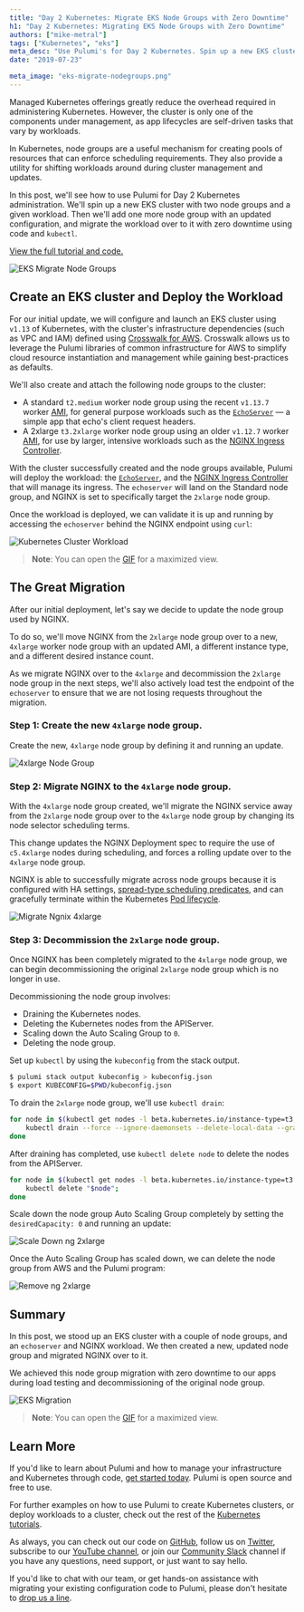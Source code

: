 ```yaml
---
title: "Day 2 Kubernetes: Migrate EKS Node Groups with Zero Downtime"
h1: "Day 2 Kubernetes: Migrating EKS Node Groups with Zero Downtime"
authors: ["mike-metral"]
tags: ["Kubernetes", "eks"]
meta_desc: "Use Pulumi's for Day 2 Kubernetes. Spin up a new EKS cluster, add one more node groups, and migrate the workloads with zero downtime using code and kubectl."
date: "2019-07-23"

meta_image: "eks-migrate-nodegroups.png"
---
```


Managed Kubernetes offerings greatly reduce the overhead required in
administering Kubernetes. However, the cluster is only one of the
components under management, as app lifecycles are self-driven tasks
that vary by workloads.

In Kubernetes, node groups are a useful mechanism for creating pools of resources that can enforce
scheduling requirements. They also provide a utility for shifting
workloads around during cluster management and updates.

In this post, we'll see how to use Pulumi for Day 2 Kubernetes administration.
We'll spin up a new EKS cluster with two node groups and a given workload.
Then we'll add one more node group with an updated configuration, and migrate the workload
over to it with zero downtime using code and `kubectl`.

<!--more-->

[View the full tutorial and code.][eks-nodegroup-tutorial]

![EKS Migrate Node Groups](eks-migrate-nodegroups.png)

## Create an EKS cluster and Deploy the Workload

For our initial update, we will configure and launch an EKS cluster using
`v1.13` of Kubernetes, with the cluster's infrastructure dependencies
(such as VPC and IAM) defined using [Crosswalk for AWS][crosswalk-aws].
Crosswalk allows us to leverage the Pulumi libraries of common infrastructure
for AWS to simplify cloud resource instantiation and management while gaining
best-practices as defaults.

We'll also create and attach the following node groups to the cluster:

* A standard `t2.medium` worker node group using the recent `v1.13.7` worker [AMI][eks-amis], for general purpose workloads such as the [`EchoServer`][echoserver] &mdash; a simple app that echo's client request headers.
* A 2xlarge `t3.2xlarge` worker node group using an older `v1.12.7` worker [AMI][eks-amis], for use by larger, intensive workloads such as the [NGINX Ingress Controller][ingress-nginx].

With the cluster successfully created and the node groups available, Pulumi
will deploy the workload: the [`EchoServer`][echoserver], and the [NGINX Ingress Controller][ingress-nginx] that will manage its ingress.
The `echoserver` will land on the Standard node group, and NGINX is set
to specifically target the `2xlarge` node group.

Once the workload is deployed, we can validate it is up and running by accessing
the `echoserver` behind the NGINX endpoint using `curl`:

![Kubernetes Cluster Workload](https://www.pulumi.com/uploads/content/blog/day-2-kubernetes-migrating-eks-nodegroups-with-zero-downtime/k8s-cluster-workload.gif)

> **Note**: You can open the <a href="https://www.pulumi.com/uploads/content/blog/day-2-kubernetes-migrating-eks-nodegroups-with-zero-downtime/k8s-cluster-workload.gif" target="_blank">GIF</a> for a maximized view.

## The Great Migration

After our initial deployment, let's say we decide to update the node group used by NGINX.

To do so, we'll move NGINX from the `2xlarge` node group over to a new, `4xlarge` worker
node group with an updated AMI, a different instance type, and a different desired instance count.

As we migrate NGINX over to the `4xlarge` and decommission the `2xlarge` node
group in the next steps, we'll also actively load test the endpoint of the
`echoserver` to ensure that we are not losing requests throughout the migration.

### Step 1: Create the new `4xlarge` node group.

Create the new, `4xlarge` node group by defining it and running an update.

![4xlarge Node Group](new-4xlarge.png)

### Step 2: Migrate NGINX to the `4xlarge` node group.

With the `4xlarge` node group created, we'll migrate the NGINX service away
from the `2xlarge` node group over to the `4xlarge` node group by changing
its node selector scheduling terms.

This change updates the NGINX Deployment spec to require the use of
`c5.4xlarge` nodes during scheduling, and forces a rolling update over to the
`4xlarge` node group.

NGINX is able to successfully migrate across node groups because it is
configured with HA settings, [spread-type scheduling predicates][tutorial-ha-refs],
and can gracefully terminate within the Kubernetes [Pod lifecycle][pod-lifecycle].

![Migrate Ngnix 4xlarge](migrate-nginx-4xlarge.png)

### Step 3: Decommission the `2xlarge` node group.

Once NGINX has been completely migrated to the `4xlarge` node group, we can
begin decommissioning the original `2xlarge` node group which is no longer in use.

Decommissioning the node group involves:

* Draining the Kubernetes nodes.
* Deleting the Kubernetes nodes from the APIServer.
* Scaling down the Auto Scaling Group to `0`.
* Deleting the node group.

Set up `kubectl` by using the `kubeconfig` from the stack output.

```bash
$ pulumi stack output kubeconfig > kubeconfig.json
$ export KUBECONFIG=$PWD/kubeconfig.json
```

To drain the `2xlarge` node group, we'll use `kubectl drain`:

```bash
for node in $(kubectl get nodes -l beta.kubernetes.io/instance-type=t3.2xlarge -o=name); do
    kubectl drain --force --ignore-daemonsets --delete-local-data --grace-period=10 "$node";
done
```

After draining has completed, use `kubectl delete node` to delete the nodes from the APIServer.

```bash
for node in $(kubectl get nodes -l beta.kubernetes.io/instance-type=t3.2xlarge -o=name); do
    kubectl delete "$node";
done
```

Scale down the node group Auto Scaling Group completely by setting
the `desiredCapacity: 0` and running an update:

![Scale Down ng 2xlarge](scale-down-ng-2xlarge.png)

Once the Auto Scaling Group has scaled down, we can delete the node group from
AWS and the Pulumi program:

![Remove ng 2xlarge](remove-ng-2xlarge.png)

## Summary

In this post, we stood up an EKS cluster with a couple of node groups, and an
`echoserver` and NGINX workload. We then created a new, updated node group and
migrated NGINX over to it.

We achieved this node group migration with zero downtime to our apps during
load testing and decommissioning of the original node group.

![EKS Migration](https://www.pulumi.com/uploads/content/blog/day-2-kubernetes-migrating-eks-nodegroups-with-zero-downtime/eks-migration.gif)

> **Note**: You can open the <a href="https://www.pulumi.com/uploads/content/blog/day-2-kubernetes-migrating-eks-nodegroups-with-zero-downtime/eks-migration.gif" target="_blank">GIF</a> for a maximized view.

## Learn More

If you'd like to learn about Pulumi and how to manage your
infrastructure and Kubernetes through code, [get started today](/docs/get-started/). Pulumi is open source and free to
use.

For further examples on how to use Pulumi to create Kubernetes
clusters, or deploy workloads to a cluster, check out the rest of the
[Kubernetes tutorials](/registry/packages/kubernetes/how-to-guides/).

As always, you can check out our code on
[GitHub](https://github.com/pulumi), follow us on
[Twitter](https://twitter.com/pulumicorp), subscribe to our [YouTube
channel](https://www.youtube.com/channel/UC2Dhyn4Ev52YSbcpfnfP0Mw), or
join our [Community Slack](https://slack.pulumi.com/) channel if you have
any questions, need support, or just want to say hello.

If you'd like to chat with our team, or get hands-on assistance with
migrating your existing configuration code to Pulumi, please don't hesitate to [drop us a line](/contact/).

[eks-amis]: https://docs.aws.amazon.com/eks/latest/userguide/eks-optimized-ami.html
[ingress-nginx]: https://github.com/kubernetes/ingress-nginx
[echoserver]: https://github.com/kubernetes-retired/contrib/blob/master/ingress/echoheaders/echo-app.yaml
[pod-lifecycle]: https://kubernetes.io/docs/concepts/workloads/pods/pod/#termination-of-pods
[eks-nodegroup-tutorial]: /registry/packages/kubernetes/how-to-guides/eks-migrate-nodegroups/
[crosswalk-aws]: /docs/clouds/aws/guides/
[tutorial-ha-refs]: /registry/packages/kubernetes/how-to-guides/eks-migrate-nodegroups/
